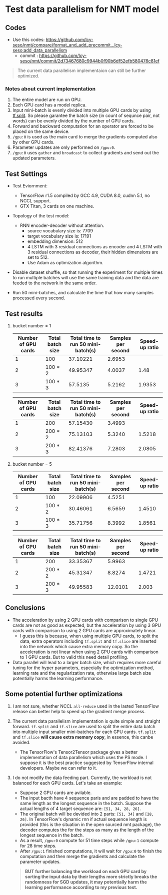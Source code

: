 # Test data parallelism for NMT model

## Codes

- Use this codes: https://github.com/lcy-seso/nmt/compare/format_and_add_precommit...lcy-seso:add_data_parallelism
  - commit : https://github.com/lcy-seso/nmt/commit/2d73467680c9944b0f90b6df52efb580476c81ef

> The current data parallelism implementaion can still be further optimized.

### Notes about current implementation

1. The entire model are run on GPU.
1. Each GPU card has a model replica.
1. Input mini-batch is evenly divided into multiple GPU cards by using [tf.split](https://www.tensorflow.org/api_docs/python/tf/split). So please garantee the batch size (in count of sequnce pair, not words) can be evenly divided by the number of GPU cards.
1. Forward and backward computation for an operator are forced to be placed on the same device.
1. `/gpu:0` is used as the main card to merge the gradients computed also by other GPU cards.
1. Parameter updates are only performed on `/gpu:0`.
1. `/gpu:0` uses `gather` and `broadcast` to collect gradients and send out the updated parameters.

## Test Settings

- Test Eviornment:
  - TensorFlow r1.5 compiled by GCC 4.9, CUDA 8.0, cudnn 5.1, no NCCL support.
  - GTX Titan, 3 cards on one machine.

- Topology of the test model:
  - RNN encoder-decoder without attention.
    - source vocabulary size is: 7709
    - target vocabulary size is: 17191
    - embedding dimension: 512
    - 4 LSTM with 3 residual connections as encoder and 4 LSTM with 3 residual connections as decoder, their hidden dimensions are set to 512.
    - Use Adam as optimization algorithm.

- Disable dataset shuffle, so that running the experiment for multiple times to run multiple batches will use the same training data and the data are feeded to the network in the same order.
- Run 50 mini-batches, and calculate the time that how many samples processed every second.

## Test results

1. bucket number = 1

    |Number of GPU cards|Total batch size|Total time to run 50 mini-batch(s)|Samples per second|Speed-up ratio|
    |--|--|--|--|--|
    |1|100|37.10221|2.6953|
    |2|100 * 2|49.95347|4.0037|1.48|
    |3|100 * 3|57.5135|5.2162|1.9353|

    |Number of GPU cards|Total batch size|Total time to run 50 mini-batch(s)|Samples per second|Speed-up ratio|
    |--|--|--|--|--|
    |1|200|57.15430|3.4993|
    |2|200 * 2|75.13103|5.3240|1.5218|
    |3|200 * 3|82.41376|7.2803|2.0805|

1. bucket number = 5

    |Number of GPU cards|Total batch size|Total time to run 50 mini-batch(s)|Samples per second|Speed-up ratio|
    |--|--|--|--|--|
    |1|100|22.09906|4.5251|
    |2|100 * 2|30.46061|6.5659|1.4510|
    |3|100 * 3|35.71756|8.3992|1.8561|

    |Number of GPU cards|Total batch size|Total time to run 50 mini-batch(s)|Samples per second|Speed-up ratio|
    |--|--|--|--|--|
    |1|200|33.35367|5.9963|
    |2|200 * 2|45.31347|8.8274|1.4721|
    |3|200 * 3|49.95583|12.0101|2.003|

## Conclusions

- The acceleration by using 2 GPU cards with comparison to single GPU cards are not as good as expected, but the acceleration by using 3 GPU cards with comparison to using 2 GPU cards are approximately linear.
  - I guess this is because, when using multiple GPU cards, to split the data, extra operators including `tf.split` and `tf.slice` are inserted into the network which cause extra memory copy. So the acceleration is not linear when using 2 GPU cards with comparison to 1 GPU cards. But to valid this need detail profiling.
- Data parallel will lead to a larger batch size, which requires more careful tuning for the hyper parameters, especially the optimization method, learning rate and the regularization rate, otherwise large batch size potentially harms the learning performance.

## Some potential further optimizations

1. I am not sure, whether NCCL `all-reduce` used in the lasted TensorFlow release can better help to speed up the gradient merge process.
1. The current data parallelism implementation is quite simple and straight forward. `tf.split` and `tf.slice` are used to split the entire data batch into multiple input smaller mini-batches for each GPU cards. `tf.split` and `tf.slice` **will cause extra memory copy**, in essence, this canbe avoided.
    - The TensorFlow's Tensor2Tensor package gives a better implementation of data parallelism which uses the PS mode. I suppose it is the best practice suggested by TensorFlow internal developers. Maybe we can refer to it.
1. I do not modify the data feeding part. Currently, the workload is not balanced for each GPU cards. Let's take an example:
    - Suppose 2 GPU cards are avilable.
    - The input bacth have 4 sequence paris and are padded to have the same length as the longest sequence in the batch. Suppose the actual lengths of 4 target sequence are: `[51, 34, 28, 26]`.
    - The original batch will be devided into 2 parts: `[51, 34]` and `[28, 26]`. In TensorFlow's dynamic rnn if actual sequence length is provided (this is the situation in the open sourced nmt package), the decoder computes the for the steps as many as the length of the longest sequence in the batch.
    - As a result, `/gpu:0` compute for 51 time steps while `/gpu:1` compute for 28 time steps.
    - After `/gpu:1` finished computations, it will wait for `/gpu:0` to finish the computation and then merge the gradients and calculate the parameter updates.

    > **BUT further balancing the workload on each GPU card by sorting the input data by their lengths more strictly breaks the randomness for SGD updates, it may potentially harm the learning performance according to my previous test.**